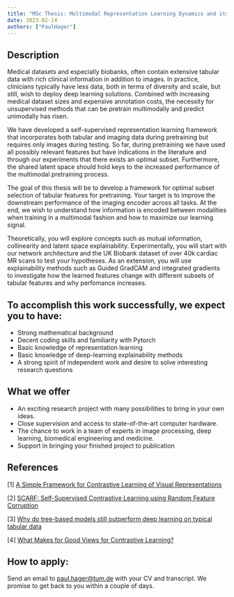 ```yaml
---
title: "MSc Thesis: Multimodal Representation Learning Dynamics and its Implications on Tabular Feature Selection"
date: 2023-02-14
authors: ["PaulHager"]
---
```


## Description
Medical datasets and especially biobanks, often contain extensive tabular data with rich clinical information in addition to images. In practice, clinicians typically have less data, both in terms of diversity and scale, but still, wish to deploy deep learning solutions. Combined with increasing medical dataset sizes and expensive annotation costs, the necessity for unsupervised methods that can be pretrain multimodally and predict unimodally has risen.

We have developed a self-supervised representation learning framework that incorporates both tabular and imaging data during pretraining but requires only images during testing. So far, during pretraining we have used all possibly relevant features but have indications in the literature and through our experiments that there exists an optimal subset. Furthermore, the shared latent space should hold keys to the increased performance of the multimodal pretraining process.

The goal of this thesis will be to develop a framework for optimal subset selection of tabular features for pretraining. Your target is to improve the downstream performance of the imaging encoder across all tasks. At the end, we wish to understand how information is encoded between modalities when training in a multimodal fashion and how to maximize our learning signal. 

Theoretically, you will explore concepts such as mutual information, collinearity and latent space explainability. Experimentally, you will start with our network architecture and the UK Biobank dataset of over 40k cardiac MR scans to test your hypotheses. As an extension, you will use explainability methods such as Guided GradCAM and integrated gradients to investigate how the learned features change with different subsets of tabular features and why perfomance increases.

## To accomplish this work successfully, we expect you to have:

- Strong mathematical background
- Decent coding skills and familiarity with Pytorch
- Basic knowledge of representation learning
- Basic knowledge of deep-learning explainability methods
- A strong spirit of independent work and desire to solve interesting research questions

## What we offer

- An exciting research project with many possibilities to bring in your own ideas.
- Close supervision and access to state-of-the-art computer hardware.
- The chance to work in a team of experts in image processing, deep learning, biomedical engineering and medicine.
- Support in bringing your finished project to publication

## References
[1] [A Simple Framework for Contrastive Learning of Visual Representations](https://arxiv.org/pdf/2002.05709.pdf)

[2] [SCARF: Self-Supervised Contrastive Learning using Random Feature Corruption](https://arxiv.org/pdf/2106.15147.pdf)

[3] [Why do tree-based models still outperform deep learning on typical tabular data](https://openreview.net/pdf?id=Fp7__phQszn)

[4] [What Makes for Good Views for Contrastive Learning?](https://proceedings.neurips.cc/paper/2020/file/4c2e5eaae9152079b9e95845750bb9ab-Paper.pdf)

## How to apply:

Send an email to paul.hager@tum.de with your CV and transcript. We promise to get back to you within a couple of days. 

